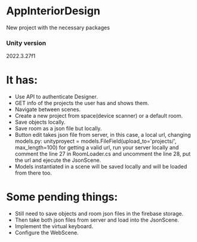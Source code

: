 # AppInteriorDesign

New project with the necessary packages
 
 ### Unity version
  2022.3.27f1

# It has:

* Use API to authenticate Designer.
* GET info of the projects the user has and shows them.
* Navigate between scenes.
* Create a new project from space(device scanner) or a default room.
* Save objects locally.
* Save room as a json file but locally.
* Button edit takes json file from server, in this case, a local url, changing models.py: 
    unityproyect = models.FileField(upload_to='projects/', max_length=100) 
for getting a valid url, run your server locally and comment the line 27 in RoomLoader.cs 
and uncomment the line 28, put the url and ejecute the JsonScene.
* Models instantiated in a scene will be saved locally and will be loaded from there too.

# Some pending things:
* Still need to save objects and room json files in the firebase storage.
* Then take both json files from server and load into the JsonScene.
* Implement the virtual keyboard.
* Configure the WebScene.